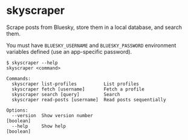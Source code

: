 # skyscraper

Scrape posts from Bluesky, store them in a local database, and search them.

You must have `BLUESKY_USERNAME` and `BLUESKY_PASSWORD` environment variables defined (use an app-specific password).

```
$ skyscraper --help
skyscraper <command>

Commands:
  skyscraper list-profiles          List profiles
  skyscraper fetch [username]       Fetch a profile
  skyscraper search [query]         Search
  skyscraper read-posts [username]  Read posts sequentially

Options:
  --version  Show version number                                       [boolean]
  --help     Show help                                                 [boolean]
```